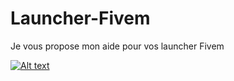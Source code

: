 # Launcher-Fivem
Je vous propose mon aide pour vos launcher Fivem

[![Alt text](https://img.youtube.com/vi/VID/0.jpg)](https://www.youtube.com/watch?v=OKXWPAgnYaE)
